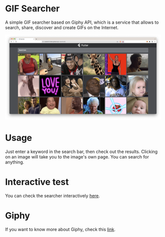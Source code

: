 <!-- description section-->

# GIF Searcher

<p> A simple GIF searcher based on Giphy API, which is a service that allows to search, share, discover and create GIFs on the Internet.</p>

<p float="left" align="center">
    <img src="readme-images/app-sample.png">
</p>

<!-- Usage section -->

# Usage

<p>Just enter a keyword in the search bar, then check out the results. Clicking on an image will take you to the image's own page. You can search for anything.</p>

<!--Page gh-pages deploy link section-->

# Interactive test

<p> You can check the searcher interactively <a href="https://rsoares10-flutter.github.io/gif-searcher/#/">here</a>.</p>

# Giphy

<p> If you want to know more about Giphy, check this <a href="https://support.giphy.com/hc/en-us/sections/360002879511-About-GIPHY">link</a>.</p>
